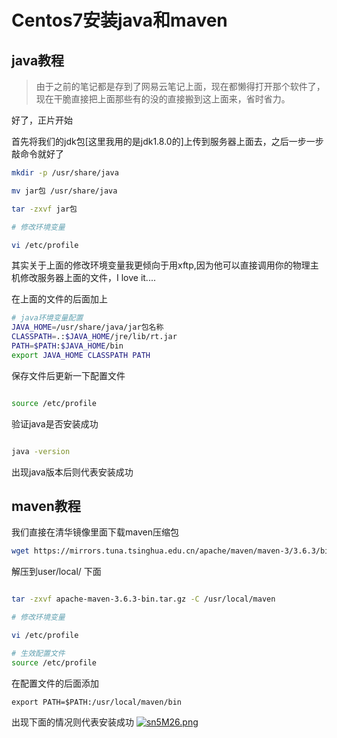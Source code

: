 # Centos7安装java和maven

## java教程

> 由于之前的笔记都是存到了网易云笔记上面，现在都懒得打开那个软件了，现在干脆直接把上面那些有的没的直接搬到这上面来，省时省力。

好了，正片开始

首先将我们的jdk包\[这里我用的是jdk1.8.0的]上传到服务器上面去，之后一步一步敲命令就好了

```bash
mkdir -p /usr/share/java

mv jar包 /usr/share/java

tar -zxvf jar包

# 修改环境变量

vi /etc/profile
```

其实关于上面的修改环境变量我更倾向于用xftp,因为他可以直接调用你的物理主机修改服务器上面的文件，I love it....

在上面的文件的后面加上

```bash
# java环境变量配置
JAVA_HOME=/usr/share/java/jar包名称
CLASSPATH=.:$JAVA_HOME/jre/lib/rt.jar
PATH=$PATH:$JAVA_HOME/bin
export JAVA_HOME CLASSPATH PATH
```

保存文件后更新一下配置文件

```bash

source /etc/profile
```

验证java是否安装成功

```bash

java -version
```

出现java版本后则代表安装成功

## maven教程

我们直接在清华镜像里面下载maven压缩包

```bash
wget https://mirrors.tuna.tsinghua.edu.cn/apache/maven/maven-3/3.6.3/binaries/apache-maven-3.6.3-bin.tar.gz
```

解压到user/local/ 下面

```bash

tar -zxvf apache-maven-3.6.3-bin.tar.gz -C /usr/local/maven

# 修改环境变量

vi /etc/profile

# 生效配置文件
source /etc/profile
```

在配置文件的后面添加

```
export PATH=$PATH:/usr/local/maven/bin
```

出现下面的情况则代表安装成功 [![sn5M26.png](https://s3.ax1x.com/2021/01/08/sn5M26.png)](https://imgchr.com/i/sn5M26)
